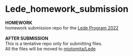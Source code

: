 # Lede_homework_submission
 
**HOMEWORK**<br>
homework submission repo for the [Lede Program 2022](https://ledeprogram.com/)<br>
<br>
**AFTER SUBMISSION**<br>
This is a tentative repo only for submitting files.<br>
All the files will be moved to [miotomita/Lede](https://github.com/miotomita/Lede/tree/main/homework)
